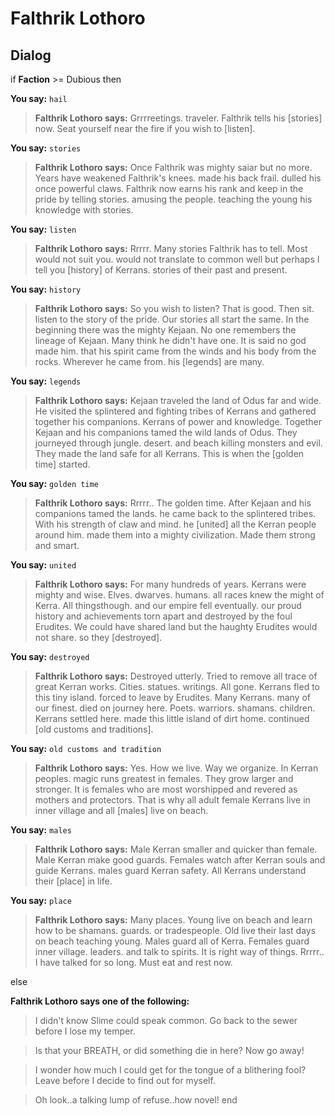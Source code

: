 # Falthrik Lothoro
## Dialog

if **Faction** >= Dubious then


**You say:** `hail`




>**Falthrik Lothoro says:** Grrrreetings. traveler.  Falthrik tells his [stories] now.  Seat yourself near the fire if you wish to [listen].


**You say:** `stories`




>**Falthrik Lothoro says:** Once Falthrik was mighty saiar but no more. Years have weakened Falthrik's knees. made his back frail. dulled his once powerful claws.  Falthrik now earns his rank and keep in the pride by telling stories. amusing the people. teaching the young his knowledge with stories.


**You say:** `listen`




>**Falthrik Lothoro says:** Rrrrr.  Many stories Falthrik has to tell.  Most would not suit you. would not translate to common well but perhaps I tell you [history] of Kerrans. stories of their past and present.


**You say:** `history`




>**Falthrik Lothoro says:** So you wish to listen?  That is good.  Then sit. listen to the story of the pride.  Our stories all start the same.  In the beginning there was the mighty Kejaan.  No one remembers the lineage of Kejaan.  Many think he didn't have one.  It is said no god made him. that his spirit came from the winds and his body from the rocks.  Wherever he came from. his [legends] are many.


**You say:** `legends`




>**Falthrik Lothoro says:** Kejaan traveled the land of Odus far and wide.  He visited the splintered and fighting tribes of Kerrans and gathered together his companions. Kerrans of power and knowledge.  Together Kejaan and his companions tamed the wild lands of Odus.  They journeyed through jungle. desert. and beach killing monsters and evil.  They made the land safe for all Kerrans.  This is when the [golden time] started.


**You say:** `golden time`




>**Falthrik Lothoro says:** Rrrrr..  The golden time.  After Kejaan and his companions tamed the lands. he came back to the splintered tribes.  With his strength of claw and mind. he [united] all the Kerran people around him. made them into a mighty civilization. Made them strong and smart.


**You say:** `united`




>**Falthrik Lothoro says:** For many hundreds of years. Kerrans were mighty and wise.  Elves. dwarves. humans. all races knew the might of Kerra.  All thingsthough. and our empire fell eventually. our proud history and achievements torn apart and destroyed by the foul Erudites.  We could have shared land but the haughty Erudites would not share. so they [destroyed].


**You say:** `destroyed`




>**Falthrik Lothoro says:** Destroyed utterly.  Tried to remove all trace of great Kerran works.  Cities. statues. writings.  All gone.  Kerrans fled to this tiny island. forced to leave by Erudites.  Many Kerrans. many of our finest. died on journey here.  Poets. warriors. shamans. children.  Kerrans settled here. made this little island of dirt home. continued [old customs and traditions].


**You say:** `old customs and tradition`




>**Falthrik Lothoro says:** Yes.  How we live.  Way we organize.  In Kerran peoples. magic runs greatest in females.  They grow larger and stronger.  It is females who are most worshipped and revered as mothers and protectors.  That is why all adult female Kerrans live in inner village and all [males] live on beach.


**You say:** `males`




>**Falthrik Lothoro says:** Male Kerran smaller and quicker than female.  Male Kerran make good guards.  Females watch after Kerran souls and guide Kerrans. males guard Kerran safety.  All Kerrans understand their [place] in life.


**You say:** `place`




>**Falthrik Lothoro says:** Many places.  Young live on beach and learn how to be shamans. guards. or tradespeople.  Old live their last days on beach teaching young.  Males guard all of Kerra.  Females guard inner village. leaders. and talk to spirits.  It is right way of things.  Rrrrr..  I have talked for so long.  Must eat and rest now.


else


**Falthrik Lothoro says one of the following:**

>I didn't know Slime could speak common.  Go back to the sewer before I lose my temper.

>Is that your BREATH, or did something die in here?  Now go away!

>I wonder how much I could get for the tongue of a blithering fool?  Leave before I decide to find out for myself.

>Oh look..a talking lump of refuse..how novel!
end







